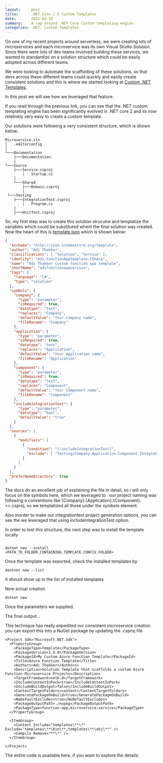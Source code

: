 ```yaml
---
layout:     post
title:      .NET Core / 6 Custom Templates
date:       2022-02-18
summary:    A lap around .NET Core Custom templating engine.
categories: .NET, Custom Templates 
---
```


On one of my recent projects around serverless, we were creating lots of microservices and each microservice was its own Visual Studio Solution. Since there were lots of dev teams involved building these services, we wanted to standardize on a solution structure which could be easily adopted across different teams. 

We were looking to automate the scaffolding of these solutions, so that devs across these different teams could quickly and easily create consistent solutions and this is where we started looking at [Custom .NET Templates](https://docs.microsoft.com/en-us/dotnet/core/tools/custom-templates).

In this post we will see how we leveraged that feature:

If you read through the previous link, you can see that the .NET custom templating engine has been significantly evolved in .NET core 2 and its now relatively very easy to create a custom template.

Our solutions were following a very consistent structure, which is shown below:

~~~text
Microservice.sln
│   .editorconfig
|
└───Documentation
    ├───Documentation.
    |
└───Source
    ├───Service.csproj  
        │   Startup.cs
    |  
    └───Shared
        ├───Domain.csproj
        |
 └───Testing
    ├───IntegrationTest.csproj 
        │   Program.cs
    |  
    ├───UnitTest.csproj 
~~~

So, my first step was to create this solution strucutre and templatize the variables which could be substituted whent the final solution was created. Now the heart of this is [template.json]() which is shown below:

~~~json
{
  "$schema": "http://json.schemastore.org/template",
  "author": "Adi Thakker",
  "classifications": [ "Solution", "Service" ],
  "identity": "Adi.FunctionAppTemplate.CSharp",
  "name": "Adi Thakker Custom function app template",
  "shortName": "adifunctionappservice",
  "tags": {
    "language": "C#",
    "type": "solution"
  },
  "symbols": {
    "company": {
      "type": "parameter",
      "isRequired": true,
      "datatype": "text",
      "replaces": "Company",
      "defaultValue": "Your Company name",
      "fileRename": "Company"
    },
    "application": {
      "type": "parameter",
      "isRequired": true,
      "datatype": "text",
      "replaces": "Application",
      "defaultValue": "Your Application name",
      "fileRename": "Application"
    },
    "component": {
      "type": "parameter",
      "isRequired": true,
      "datatype": "text",
      "replaces": "Component",
      "defaultValue": "Your Component name",
      "fileRename": "Component"
    },
    "includeIntegrationTest": {
      "type": "parameter",
      "datatype": "bool",
      "defaultValue": "true"
    }
  },
  "sources": [
    {
      "modifiers": [
        {
          "condition": "(!includeIntegrationTest)",
          "exclude": [ "Testing/Company.Application.Component.IntegrationTest/**" ]
        }
      ]
    }
  ],
  "preferNameDirectory": true
}
~~~

The docs do an excellent job of explaining the file in detail, so i will only focus on the symbols here, which we leveraged to .
 our project naming was following a conventions like {Company}.{Application}.{Component}.<>.csproj, so we templatized all those under the symbols element.

 Also inorder to make our integrationtest project generation options, you can see the we leveraged that using includeIntegrationTest option.


In order to test this structure, the next step was to install the template locally 

~~~text

dotnet new --install <PATH_TO_FOLDER_CONTAINING_TEMPLATE.CONFIG_FOLDER>

~~~


Once the template was exported, check the installed templates by

~~~text
dontnet new --list
~~~

It should show up in the list of installed templates

Now actual creation

~~~
dotnet new 
~~~

Once the parameters we supplied.

The final output...

This technique has really expedited our consistent microservice creation you can export this into a NuGet package by 
updating the .csproj file

~~~
<Project Sdk="Microsoft.NET.Sdk">
  <PropertyGroup>
    <PackageType>Template</PackageType>
    <PackageVersion>1.0.0</PackageVersion>
    <PackageId>My Custom Azure Function Template</PackageId>
    <Title>Azure Function Template</Title>
    <Authors>Adi Thakker</Authors>
    <Description>Solution Template that scaffolds a custom Azure Function Microservice Projects</Description>
    <TargetFramework>net6.0</TargetFramework>
    <IncludeContentInPack>true</IncludeContentInPack>
    <IncludeBuildOutput>false</IncludeBuildOutput>
    <ContentTargetFolders>content</ContentTargetFolders>
    <GeneratePackageOnBuild>true</GeneratePackageOnBuild>
    <NoDefaultExcludes>true</NoDefaultExcludes>
    <PackageOutputPath>./nupkg</PackageOutputPath>
    <PackageType>function-app;microservice;service</PackageType>
  </PropertyGroup>

  <ItemGroup>
    <Content Include="templates\**\*" Exclude="templates\**\bin\**;templates\**\obj\**" />
    <Compile Remove="**\*" />
  </ItemGroup>
  
</Project>
~~~

The entire code is available here, if you want to explore the details:











